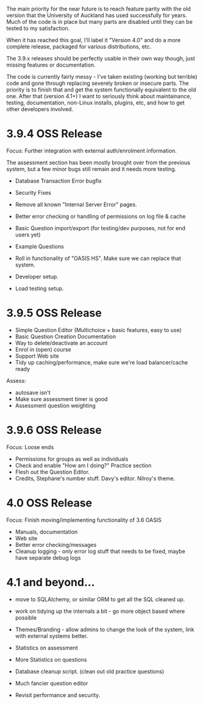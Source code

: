 The main priority for the near future is to reach feature parity with the old version that the University of
Auckland has used successfully for years. Much of the code is in place but many parts are disabled until they
can be tested to my satisfaction.

When it has reached this goal, I'll label it "Version 4.0" and do a more complete release, packaged for
various distributions, etc.

The 3.9.x releases should be perfectly usable in their own way though, just missing features or documentation.


The code is currently fairly messy - I've taken existing (working but terrible) code and gone through
replacing severely broken or insecure parts. The priority is to finish that and get the system functionally
equivalent to the old one. After that (version 4.1+) I want to seriously think about maintainance, testing,
documentation, non-Linux installs, plugins, etc, and how to get other developers involved.


3.9.4 OSS Release
=================

Focus:   Further integration with external auth/enrolment information.

The assessment section has been mostly brought over from the previous system, but a few minor
bugs still remain and it needs more testing.

 * Database Transaction Error bugfix
 * Security Fixes
 * Remove all known "Internal Server Error" pages.
 * Better error checking or handling of permissions on log file & cache
 * Basic Question import/export (for testing/dev purposes, not for end users yet)
 * Example Questions
 * Roll in functionality of "OASIS HS". Make sure we can replace that system.
 
 * Developer setup. 
 * Load testing setup.


3.9.5 OSS Release
=================

 * Simple Question Editor (Multichoice + basic features, easy to use)
 * Basic Question Creation Documentation
 * Way to delete/deactivate an account
 * Enrol in (open) course
 * Support Web site
 * Tidy up caching/performance, make sure we're load balancer/cache ready
 
Assess:
 * autosave isn't
 * Make sure assessment timer is good
 * Assessment question weighting



3.9.6 OSS Release
=================

Focus: Loose ends

 * Permissions for groups as well as individuals 
 * Check and enable "How am I doing?" Practice section
 * Flesh out the Question Editor.
 * Credits, Stephane's number stuff. Davy's editor. Nilroy's theme.


4.0  OSS Release
================

Focus:  Finish moving/implementing functionality of 3.6 OASIS

 * Manuals, documentation
 * Web site
 * Better error checking/messages
 * Cleanup logging - only error log stuff that needs to be fixed, maybe have separate debug logs


4.1  and beyond...
==================
 * move to SQLAlchemy, or similar ORM to get all the SQL cleaned up.
 * work on tidying up the internals a bit - go more object based where possible

 * Themes/Branding - allow admins to change the look of the system, link with external systems better.
 * Statistics on assessment
 * More Statistics on questions
 * Database cleanup script. (clean out old practice questions)
 * Much fancier question editor
 * Revisit performance and security.
